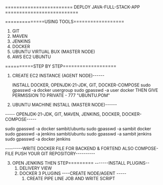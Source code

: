 ======================== DEPLOY JAVA-FULL-STACK-APP ==========================



==============USING TOOLS==================
1. GIT
2. MAVEN
3. JENKINS
4. DOCKER
5. UBUNTU VIRTUAL BUX (MASTER NODE)
6. AWS EC2 UBUNTU


==========STEP BY STEP===================

1. CREATE EC2 INSTANCE (AGENT NODE)------

   INSTALL DOCKER, OPENJDK-21-JDK, GIT, DOCKER-COMPOSE
   sudo gpasswd -a docker usergroup
   sudo gpasswd -a user docker
   THEN GIVE PERMISSION TO PRIVATE - 777 "UBUNTU.POM"

2. UBUNTU MACHINE INSTALL (MASTER NODE)------
   
  ----- OPENJDK-21-JDK, GIT, MAVEN, JENKINS, DOCKER, DOCKER-COMPOSE-----

   sudo gpasswd -a docker sambit/ubuntu
  sudo gpasswd -a sambit docker
  sudo gpasswd -a jenkins sambit/ubuntu
  sudo gpasswd -a sambit jenkins
  sudo gpasswd -a docker jenkins
  
  ---------WRITE DOCKER FILE FOR BACKEND & FORTEND ALSO COMPOSE-FILE PUSH YOUR GIT REPOSITORY----------
     
3. OPEN JENKINS THEN STEP=========
    -------INSTALL PLUGINS--
     1. DELIVERY VIEW
     2. DOCKER 3 PLUGINS
    ----CREATE NODE/AGENT -----
        1. CREATE PIPE LINE JOB AND WRITE SCRIPT
  
   
